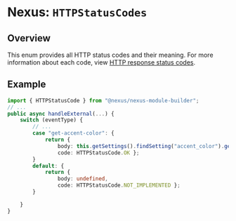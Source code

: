 # Nexus: `HTTPStatusCodes`
## Overview
This enum provides all HTTP status codes and their meaning. For more information about each code, view [HTTP response status codes](https://developer.mozilla.org/en-US/docs/Web/HTTP/Reference/Status).

## Example

```typescript
import { HTTPStatusCode } from "@nexus/nexus-module-builder";
// ...
public async handleExternal(...) {
    switch (eventType) {
        // ...
        case "get-accent-color": {
            return { 
                body: this.getSettings().findSetting("accent_color").getValue(), 
                code: HTTPStatusCode.OK };
        }
        default: {
            return { 
                body: undefined, 
                code: HTTPStatusCode.NOT_IMPLEMENTED };
        }

    }
}
```
